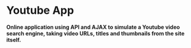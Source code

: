 <h1>
Youtube App
</h1>
<b>
Online application using API and AJAX to simulate a Youtube video search engine, taking video URLs, titles and thumbnails from the site itself.
</b>
